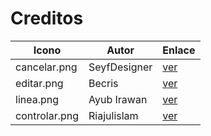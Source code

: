 # Creditos

| Icono | Autor | Enlace |
| --- | --- | --- |
| cancelar.png | SeyfDesigner | [ver](https://www.flaticon.es/autores/seyfdesigner) |
| editar.png | Becris | [ver](https://www.flaticon.es/autores/becris) |
| linea.png | Ayub Irawan | [ver](https://www.flaticon.es/autores/ayub-irawan) |
| controlar.png | Riajulislam | [ver](https://www.flaticon.es/autores/riajulislam) |
